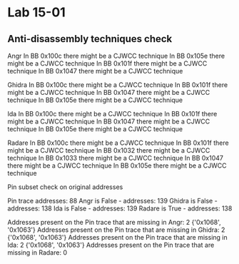 # Lab 15-01

## Anti-disassembly techniques check


Angr
In BB 0x100c there might be a CJWCC technique
In BB 0x105e there might be a CJWCC technique
In BB 0x101f there might be a CJWCC technique
In BB 0x1047 there might be a CJWCC technique


Ghidra
In BB 0x100c there might be a CJWCC technique
In BB 0x101f there might be a CJWCC technique
In BB 0x1047 there might be a CJWCC technique
In BB 0x105e there might be a CJWCC technique


Ida
In BB 0x100c there might be a CJWCC technique
In BB 0x101f there might be a CJWCC technique
In BB 0x1047 there might be a CJWCC technique
In BB 0x105e there might be a CJWCC technique


Radare
In BB 0x100c there might be a CJWCC technique
In BB 0x101f there might be a CJWCC technique
In BB 0x1032 there might be a CJWCC technique
In BB 0x1033 there might be a CJWCC technique
In BB 0x1047 there might be a CJWCC technique
In BB 0x105e there might be a CJWCC technique


Pin subset check on original addresses


Pin trace addresses: 88
Angr is False - addresses: 139
Ghidra is False - addresses: 138
Ida is False - addresses: 139
Radare is True - addresses: 138


Addresses present on the Pin trace that are missing in Angr: 2
{'0x1068', '0x1063'}
Addresses present on the Pin trace that are missing in Ghidra: 2
{'0x1068', '0x1063'}
Addresses present on the Pin trace that are missing in Ida: 2
{'0x1068', '0x1063'}
Addresses present on the Pin trace that are missing in Radare: 0